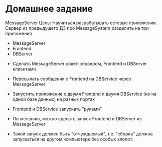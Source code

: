 # Домашнее задание

MessageServer
Цель: Научиться разрабатывать сетевые приложения.
Cервер из предыдущего ДЗ про MessageSystem разделить на три
приложения
* MessageServer
* Frontend
* DBServer

- Сделать MessageServer сокет-сервером, Frontend и DBServer клиентами
- Пересылать сообщения с Frontend на DBService через MessageServer
- Запустить приложение с двумя Frontend и двумя DBService (но на одной базе данных) на разных портах

- Frontend и DBService запускать "руками"
- По желанию, можно сделать запуск Frontend и DBServer из MessageServer

- Такой запуск должен быть "отчуждаемый", т.е. "сборка" должна запускаться на другом компьютере без особых хлопот. 
